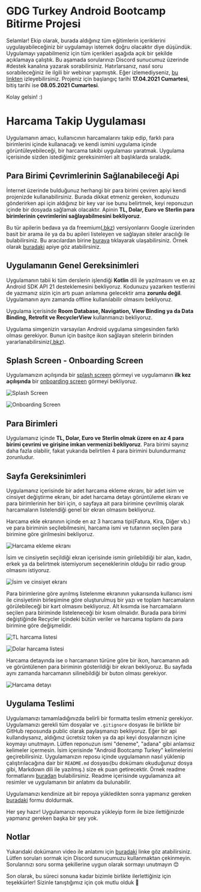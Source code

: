 # GDG Turkey Android Bootcamp Bitirme Projesi

Selamlar! Ekip olarak, burada aldığınız tüm eğitimlerin içeriklerini uygulayabileceğiniz bir uygulamayı istemek doğru olacaktır diye düşündük. Uygulamayı yapabilmeniz için tüm içerikleri aşağıda açık bir şekilde açıklamaya çalıştık. Bu aşamada sorularınızı Discord sunucumuz üzerinde #destek kanalına yazarak sorabilirsiniz. Hatırlarsanız, nasıl soru sorabileceğiniz ile ilgili bir webinar yapmıştık. Eğer izlemediyseniz, [bu linkten](https://www.youtube.com/watch?v=XzOtgHwH70U) izleyebilirsiniz.
Projeniz için başlangıç tarihi **17.04.2021 Cumartesi**, bitiş tarihi ise **08.05.2021 Cumartesi**.

Kolay gelsin! :)

# Harcama Takip Uygulaması

Uygulamanın amacı, kullanıcının harcamalarını takip edip, farklı para birimlerini içinde kullanacağı ve kendi ismini uygulama içinde görüntüleyebileceği, bir harcama takibi uygulaması yaratmak. Uygulama içerisinde sizden istediğimiz gereksinimleri alt başlıklarda sıraladık.

## Para Birimi Çevrimlerinin Sağlanabileceği Api

İnternet üzerinde bulduğunuz herhangi bir para birimi çeviren apiyi kendi projenizde kullanabilirsiniz. Burada dikkat etmeniz gereken, kodunuzu gönderirken api için aldığınız bir key var ise bunu belirtmek, keyi reponuzun içinde bir dosyada sağlamak olacaktır. Apinin **TL, Dolar, Euro ve Sterlin para birimlerinin çevrimlerini sağlayabilmesini bekliyoruz**.

Bu tür apilerin bedava ya da freemium([.bkz](https://tr.wikipedia.org/wiki/Freemium)) versiyonlarını Google üzerinden basit bir arama ile ya da bu apileri listeleyen ve sağlayan siteler aracılığı ile bulabilirsiniz. Bu aracılardan birine [buraya](https://rapidapi.com/marketplace) tıklayarak ulaşabilirsiniz. Örnek olarak [buradaki](https://www.currencyconverterapi.com/docs) apiye göz atabilirsiniz.

## Uygulamanın Genel Gereksinimleri

Uygulamanın tabii ki tüm derslerin işlendiği **Kotlin** dili ile yazılmasını ve en az Android SDK API 21 desteklemesini bekliyoruz. Kodunuzu yazarken testlerini de yazmanız sizin için artı puan anlamına gelecektir ama **zorunlu değil**. Uygulamanın aynı zamanda offline kullanılabilir olmasını bekliyoruz.

Uygulama içerisinde **Room Database, Navigation, View Binding ya da Data Binding, Retrofit ve RecyclerView** kullanmanızı bekliyoruz.

Uygulama simgenizin varsayılan Android uygulama simgesinden farklı olması gerekiyor. Bunun için basitçe ikon sağlayan sitelerin birinden yararlanabilirsiniz([.bkz](https://www.flaticon.com/)).

## Splash Screen - Onboarding Screen

Uygulamanızın açılışında bir [splash screen](https://www.geeksforgeeks.org/android-creating-a-splash-screen/) görmeyi ve uygulamanın **ilk kez açılışında** bir [onboarding screen](https://material.io/design/communication/onboarding.html) görmeyi bekliyoruz.

![Splash Screen](https://lh3.googleusercontent.com/cB1zZlmXO0em1SxPBMpP5SU-gjnJSrQ9LdB7_2xA3V6Eg29cxLZAod_FQIW-7IQVlS1QAcSACa5Qct5bCWFrncQv_nXs6Sj_1xDuYVCAz6XQ2-ym7svQlZLZBax1hjQ1ITUlBsPde8d3t2t0kKh_gPux6_tfn5ZV2gMlu-vYRRGPC4ryM2wvT-98AAKS897Mc7oi9Qr_MUY0-jYrv2RiExusqs31jskyTaUbWD2X_XkbRQmRKiR7l87LMObgxOkQynV13dQgQJ3J3zgtc5f593jIzWAQyb1XLg98aYhPG_D92XIznkuH0t1YmJbSNTGhy8kATJk1rm5gWZyTCpR6xQ_9UCjOmC9WUo4Hyhpra2DjTKZbPKdIJNwk1V59KiJtBQu7IBS5TKZr6KwvhsPZpDg5qg2DQ7SjszmlyUm0U0hh5DwyZItBRqx0LKfp3aalr_fwE-706Qmy6HYXkiZicKCHf73eALSJKgpKeOXFw4vpiG1ufV4ToDNeOg7-RxTqCFcigdz5iRRaqyTm_Kh-GGhSvI3B3UnfL3EjSggQ_okd1EWxNWfp6lfTKNEfIA1Km424_Fx1kpnOZNAPIii03LQcrsjfzlpAbwqyWucneEPx0O5Z-TB0545QlCyps2svvaVHkUKV2dBPMQ-tbjjFX9Y7MNKRIrjz_kF2UyVkIBUM6_QaY-LJmjlVCg3OeLPBHpsQmiFDrfr99Hk5XVEZHHXl=w464-h952-no)

![Onboarding Screen](https://lh3.googleusercontent.com/pw/ACtC-3fajqS2wfjTzVo04QXb1XxwAsWX_gh2pSB_Xze2eEZFT-QngGGEluuooaHDcRSGo2dLXWCTmriybwamxihxG9T-KigSl6wgT5ZKNu3Y4_ocxz0yxZgr5uGgFx0I-jiBN2CNPUw4wtgUJ9IQYo6nc0N_=w464-h952-no)

## Para Birimleri

Uygulamanız içinde **TL, Dolar, Euro ve Sterlin olmak üzere en az 4 para birimi çevrimi ve girişine imkan vermenizi bekliyoruz**. Para birimi sayınız daha fazla olabilir, fakat yukarıda belirtilen 4 para birimini bulundurmanız zorunludur.

## Sayfa Gereksinimleri

Uygulamanız içerisinde bir adet harcama ekleme ekranı, bir adet isim ve cinsiyet değiştirme ekranı, bir adet harcama detayı görüntüleme ekranı ve para birimlerinin her biri için, o sayfaya ait para birimine çevrilmiş olarak harcamaların listelendiği genel bir ekran olmasını bekliyoruz.

Harcama ekle ekranının içinde en az 3 harcama tipi(Fatura, Kira, Diğer vb.) ve para biriminin seçilebilmesini, harcama ismi ve tutarının seçilen para birimine göre girilmesini bekliyoruz.

![Harcama ekleme ekranı](https://lh3.googleusercontent.com/pw/ACtC-3fyfWj76QN8UEdNsxMy48M1qZmquz-3_EWTISPDV9M-fcLCT6cOLVn_ngsyJR0zqh18zkwxnRzLRTQrPqjWVXCMPYx4xb020W11i6g5KZLs0Bu_kG8FuC1M4Yq2HBwD0Vclz-2P8BKAgAO5vNVsOKsV=w464-h952-no?authuser=0)

İsim ve cinsiyetin seçildiği ekran içerisinde ismin girilebildiği bir alan, kadın, erkek ya da belirtmek istemiyorum seçeneklerinin olduğu bir radio group olmasını istiyoruz.

![İsim ve cinsiyet ekranı](https://lh3.googleusercontent.com/pw/ACtC-3f3Pl8IpopEZcAnPtDtJnjEmmNOdGZu_E6S9DBSl5ZrtDsPbYSEqSE0y_ou6wzINZ9z140GvfysCAtEKPADftA6co7USg9jaIqNMfLzSBf_LmxtPCuifvN3VF8M0mCp2A2C26Q2g7jqoxsmpHPNIbw8=w464-h952-no?authuser=0)

Para birimlerine göre ayrılmış listelenme ekranının yukarısında kullanıcı ismi ile cinsiyetinin birleşimine göre oluşturulmuş bir yazı ve toplam harcamaların görülebileceği bir kart olmasını bekliyoruz. Alt kısımda ise harcamaların seçilen para biriminde listeleneceği bir kısım olmalıdır. Burada para birimi değiştiğinde Recycler içindeki bütün veriler ve harcama toplamı da para birimine göre değişmelidir.

![TL harcama listesi](https://lh3.googleusercontent.com/pw/ACtC-3d2bNbZUluUqB5QqeRAZCVqwTT-tyVwUl1bIvctbx5F8Nt5KpPgp-akgrQCCW8_97DWKY_mo3g6tKCNXzotmSj8ugNhKldgv8_AQ5jjlGbdRe6QIBOxwZUsiTEw7JxPE-OIWIGjvrUvQjSi6krENwS_=w491-h1009-no?authuser=0)

![Dolar harcama listesi](https://lh3.googleusercontent.com/pw/ACtC-3c0pQQiIQv6519nRUvZvS4w1ZNRPiDbAdnN5PHACWMU-BbprLix2eeaBmpQVMWQVl1KqBiflWLvn2siYwYSAIK_ILxlWI6fXPRB-aDHuHde3noPaAY6ipC7CUT2-8j_dQTMyCxfko5D7D_06-vSM_Ws=w491-h1009-no?authuser=0)

Harcama detayında ise o harcamanın türüne göre bir ikon, harcamanın adı ve görüntülenen para biriminin gösterildiği bir ekran bekliyoruz. Bu sayfada aynı zamanda harcamanın silinebildiği bir buton olması gerekiyor.

![Harcama detayı](https://lh3.googleusercontent.com/pw/ACtC-3fTha6VXyaLHStb06OaJR_liQKlDUKSkN4en-2_SWCgNmVu1wYcGzqk1_4-T-JzNhWi72--1ILVsxrWlcwTH5YAI44nwonkaed8Di38kogEAjdeMJCYZRQ3gM5ItrXHSbnbJb5Oamgs24pH6fBFjgT8=w491-h1009-no?authuser=0)

## Uygulama Teslimi

Uygulamanızı tamamladığınızda belirli bir formatta teslim etmeniz gerekiyor.
Uygulamanızı gerekli tüm dosyalar ve `.gitignore` dosyası ile birlikte bir GitHub reposunda public olarak paylaşmanızı bekliyoruz. Eğer bir api kullandıysanız, aldığınız ücretsiz token ya da api keyi dosyalarınızın içine koymayı unutmayın. Lütfen reponuzun ismi "deneme", "adana" gibi anlamsız kelimeler içermesin. İsim içerisinde "Android Bootcamp Turkey" kelimelerini geçirebilirsiniz. Uygulamanızın reposu içinde uygulamanın nasıl yüklenip çalıştırılacağına dair bir `README.md` dosyası(bu dokümanı okuduğunuz dosya gibi, Markdown dili ile yazılmış.) size ek puan getirecektir. Örnek readme formatlarını [buradan](https://github.com/matiassingers/awesome-readme) bulabilirsiniz. Readme içerisinde uygulamanıza ait resimler ve uygulamanın bir anlatımı da bulunabilir.

Uygulamanızı kendinize ait bir repoya yükledikten sonra yapmanız gereken [buradaki](https://forms.gle/GALfAEQeg7WSXdWA7) formu doldurmak.

Her şey hazır! Uygulamanızı reponuza yükleyip form ile bize ilettiğinizde yapmanız gereken başka bir şey yok.

## Notlar

Yukarıdaki dokümanın video ile anlatımı için [buradaki](https://www.youtube.com/watch?v=5_pkeUdSNIE&t=4429s) linke göz atabilirsiniz.
Lütfen soruları sormak için Discord sunucumuzu kullanmaktan çekinmeyin. Sorularınızı soru sorma şekillerine uygun olarak sormayı unutmayın 😊

Son olarak, bu süreci sonuna kadar bizimle birlikte ilerlettiğiniz için teşekkürler! Sizinle tanıştığımız için çok mutlu olduk 🥳
